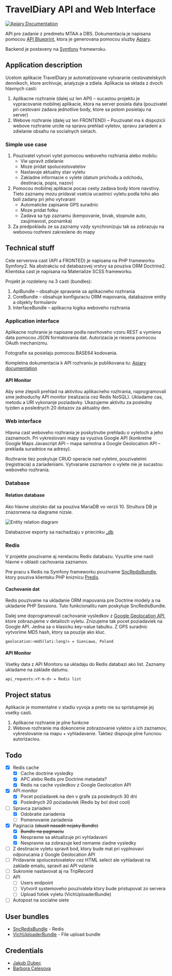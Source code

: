 TravelDiary API and Web Interface
=========

[![Apiary Documentation](https://img.shields.io/badge/Apiary-Documented-blue.svg)](http://docs.traveldiaryapi.apiary.io/)

API pre zadanie z predmetu MTAA a DBS. Dokumentacia je napisana pomocou [API Blueprint](https://apiblueprint.org/), ktora je generovana pomocou sluzby [Apiary](https://apiary.io/).

Backend je postaveny na [Symfony](https://symfony.com) framewroku.

## Application description

Ucelom aplikacie TravelDiary je automatizovane vytvaranie cestovatelskych dennikoch, ktore archivuje, analyzuje a zdiela. Aplikacia sa sklada z dvoch hlavnych casti:

1.	Aplikacne rozhranie (dalej uz len API) – sucastou projektu je vypracovanie mobilnej aplikacie, ktora na server posiela data (pouzivatel pri cestovani zadava jednotlive body, ktore sa potom posielaju na server)
2.	Webove rozhranie (dalej uz len FRONTEND) – Pouzivatel ma k dispozicii webove rozhranie urcite na spravu prehlad vyletov, spravu zariadeni a zdielanie obsahu na socialnych sietach.

### Simple use case

1. Pouzivatel vytvori vylet pomocou weboveho rozhrania alebo mobilu:
   * Vie upravit zdielanie
   * Moze pridat spolucestovatelov
   * Nastavuje aktualny stav vyletu
   * Zakladne informacie o vylete (datum prichodu a odchodu, destinacia, popis, nazov)
2. Pomocou mobilnej aplikacie pocas cesty zadava body ktore navstivy. Tieto zaznamy mozu pridavat vsetcia ucastnici vyletu podla toho ako boli zadany pri jeho vytvarani
   * Automaticke zapisanie GPS suradnic
   * Moze pridat fotku
   * Zadava sa typ zaznamu (kempovanie, bivak, stopnute auto, zaujimavost, poznamka)
3. Za predpokladu ze sa zaznamy vzdy synchronizuju tak sa zobrazuju na webovou rozhreni zakreslene do mapy

## Technical stuff

Cele serverova cast  (API a FRONTED) je napisana na PHP frameworku Symfony2. Na abstrakciu od databazovej vrstvy sa pouziva ORM Doctrine2. Klientska cast je napisana na Materialize SCSS frameworku.

Projekt je rozdeleny na 3 casti (bundles):

1.	ApiBundle – obsahuje spravanie sa aplikacneho rozhrania
2.	CoreBundle – obsahuje konfiguraciu ORM mapovania, databazove entity a objekty formularov
3.	InterfaceBundle – aplikacna logika weboveho rozhrania

### Application interface

Aplikacne rozhranie je napisane podla navrhoveho vzoru REST a vymiena data pomocou JSON formatovania dat. Autorizacia je riesena pomocou OAuth mechanizmu.

Fotografie sa posielaju pomocou BASE64 kodovania.

Kompletna dokumentacia k API rozhraniu je publikovana tu: [Apiary documentation](http://docs.traveldiaryapi.apiary.io/)

#### API Monitor

Aby sme zlepsili prehlad na aktivitou aplikacneho rozhrania, naprogramovali sme jednoduchy API monitor (realizacia cez Redis NoSQL). Ukladame cas, metodu a URI vykonanje poziadavky. Ukazujeme aktivitu za posledny tyzden a poslednych 20 dotazov za aktualny den.

### Web interface

Hlavna cast weboveho rozhrania je poskytnutie prehladu o vyletoch a jeho zaznamoch. Pri vykreslovani mapy sa vyuziva Google API (konkretne Google Maps Javascript API – mapa samotna a Google Geolocation API – preklada suradnice na adresy).

Rozhranie tiez poskytuje CRUD operacie nad vyletmi, pouzivatelmi (registracia) a zariadeniami. Vytvaranie zaznamov o vylete nie je sucastou weboveho rozhrania.

### Database

#### Relation database

Ako hlavne ulozisko dat sa pouziva MariaDB vo verzii 10. Strultura DB je znazornena na diagrame nizsie.

![Entity relation diagram](https://github.com/MTAA-FIIT/TravelDiary-Api/raw/master/_docs/EER_v5.png)

Databazove exporty sa nachadzaju v priecinku [_db](https://github.com/MTAA-FIIT/TravelDiary-Api/raw/master/_db/)

### Redis

V projekte pouzivame aj nerelacnu Redis databazu. Vyuzitie sme nasli hlavne v oblasti cachovania zaznamov.

Pre pracu s Redis na Symfony frameworku pouzivame [SncRedisBundle](https://github.com/snc/SncRedisBundle), ktory pouziva klientsku PHP kniznicu [Predis](https://github.com/nrk/predis).

#### Cachovanie dat

Redis pouzivame na ukladanie ORM mapovania pre Doctrine modely a na ukladanie PHP Sessions. Tuto funkcionalitu nam poskytuje SncRedisBundle.

Dalej sme doprogramovali cachovanie vysledkov z [Google Geolocation API](https://developers.google.com/maps/documentation/geolocation/intro), ktore zobrazujeme v detailoch vyletu. Znizujeme tak pocet poziadaviek na Google API. Jedna sa o klasicku key-value tabulku. Z GPS suradnic vytvorime MD5 hash, ktory sa pouzije ako kluc.

```
geolocation:<md5(lati:long)> = Sieniawa, Poland
```

#### API Monitor

Vsetky data z API Monitoru sa ukladaju do Redis databazi ako list. Zaznamy ukladame na zaklade datumu.

```
api_requests:<Y-m-d> = Redis list
```


## Project status

Aplikacie je momentalne v stadiu vyvoja a preto nie su spristupneje jej vsetky casti.
1.	Aplikacne rozhranie je plne funkcne
2.	Webove rozhranie ma dokoncenie zobrazovanie vyletov a ich zaznamov, vykreslovanie na mapu + vyhladavanie. Taktiez dispouje plne funcnou autorizaciou.

## Todo

 - [X] Redis cache
    - [X] Cache doctrine vysledky
    - [X] APC alebo Redis pre Doctrine metadata?
    - [X] Redis na cache vysledkov z Google Geolocation API
 - [X] API monitor
    - [X] Pocet poziadavek na den v grafe za poslednych 30 dni
    - [X] Poslednych 20 poziadaviek (Redis by bol dost cool)
 - [ ] Spravca zariadeni
 	- [X] Odobratie zariadenia
 	- [ ] Pomenovanie zariadenia
 - [X] Paginacia ~~(skusit nasadit nejaky Bundle)~~
 	- [X] ~~Bundle na paginaciu~~
 	- [X] Nespravne sa aktualizuje pri vyhladavani
 	- [X] Nespravne sa zobrazuje ked nemame ziadne vysledky
 - [ ] Z destinacie vyletu spravit bod, ktory bude mat pri vyplnovavi odporucania z Google Geolocation API
 - [ ] Pridavanie spolucestovatelov cez HTML select ale vyhladavat na zaklade emailu, spravit asi API volanie
 - [ ] Sukromie nastavovat aj na TripRecord
 - [ ] API
 	- [ ] Users endpoint
 	- [ ] Vytvorit systemoveho pouzivatela ktory bude pristupovat zo servera
 	- [ ] Upload fotiek vyletu (VichUploaderBundle)
 - [ ] Autopost na socialne siete

## User bundles

 - [SncRedisBundle](https://github.com/snc/SncRedisBundle) - Redis
 - [VichUploaderBundle](https://github.com/dustin10/VichUploaderBundle) - File upload bundle

## Credentials

 - [Jakub Dubec](mailto:xdubec@stuba.sk)
 - [Barbora Celesova](mailto:xcelesova@stuba.sk)